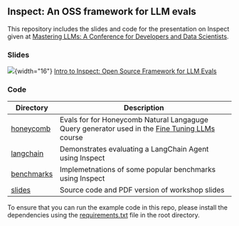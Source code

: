 ## Inspect: An OSS framework for LLM evals

This repository includes the slides and code for the presentation on Inspect given at [Mastering LLMs: A Conference for Developers and Data Scientists](https://maven.com/parlance-labs/fine-tuning).

### Slides

![](https://cdn-icons-png.flaticon.com/256/337/337946.png){width="16"} [Intro to Inspect: Open Source Framework for LLM Evals](slides/intro-to-inspect.pdf)

### Code

| Directory                 | Description                                                                                                                                  |
|---------------------|---------------------------------------------------|
| [honeycomb](honeycomb/)   | Evals for for Honeycomb Natural Langaguge Query generator used in the [Fine Tuning LLMs](https://maven.com/parlance-labs/fine-tuning) course |
| [langchain](langchain/)   | Demonstrates evaluating a LangChain Agent using Inspect                                                                                      |
| [benchmarks](benchmarks/) | Implemetnations of some popular benchmarks using Inspect                                                                                     |
| [slides](slides/)         | Source code and PDF version of workshop slides                                                                                               |

To ensure that you can run the example code in this repo, please install the dependencies using the [requirements.txt](#0) file in the root directory.